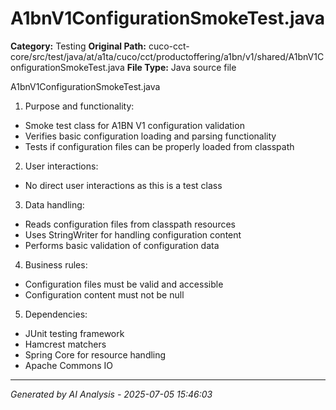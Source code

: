 # A1bnV1ConfigurationSmokeTest.java

**Category:** Testing
**Original Path:** cuco-cct-core/src/test/java/at/a1ta/cuco/cct/productoffering/a1bn/v1/shared/A1bnV1ConfigurationSmokeTest.java
**File Type:** Java source file

A1bnV1ConfigurationSmokeTest.java
1. Purpose and functionality:
- Smoke test class for A1BN V1 configuration validation
- Verifies basic configuration loading and parsing functionality
- Tests if configuration files can be properly loaded from classpath

2. User interactions:
- No direct user interactions as this is a test class

3. Data handling:
- Reads configuration files from classpath resources
- Uses StringWriter for handling configuration content
- Performs basic validation of configuration data

4. Business rules:
- Configuration files must be valid and accessible
- Configuration content must not be null

5. Dependencies:
- JUnit testing framework
- Hamcrest matchers
- Spring Core for resource handling
- Apache Commons IO

---
*Generated by AI Analysis - 2025-07-05 15:46:03*
